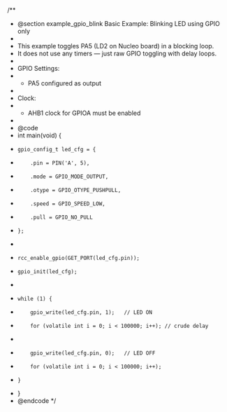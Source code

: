 /**
 * @section example_gpio_blink Basic Example: Blinking LED using GPIO only
 *
 * This example toggles PA5 (LD2 on Nucleo board) in a blocking loop.
 * It does not use any timers — just raw GPIO toggling with delay loops.
 *
 * GPIO Settings:
 * - PA5 configured as output
 *
 * Clock:
 * - AHB1 clock for GPIOA must be enabled
 *
 * @code
 * int main(void) {
 *     gpio_config_t led_cfg = {
 *         .pin = PIN('A', 5),
 *         .mode = GPIO_MODE_OUTPUT,
 *         .otype = GPIO_OTYPE_PUSHPULL,
 *         .speed = GPIO_SPEED_LOW,
 *         .pull = GPIO_NO_PULL
 *     };
 *
 *     rcc_enable_gpio(GET_PORT(led_cfg.pin));
 *     gpio_init(led_cfg);
 *
 *     while (1) {
 *         gpio_write(led_cfg.pin, 1);   // LED ON
 *         for (volatile int i = 0; i < 100000; i++); // crude delay
 *
 *         gpio_write(led_cfg.pin, 0);   // LED OFF
 *         for (volatile int i = 0; i < 100000; i++);
 *     }
 * }
 * @endcode
 */
